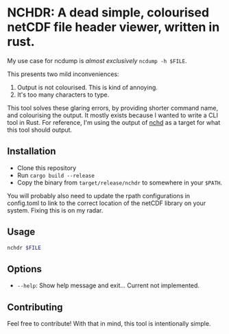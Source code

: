 # NCHDR: A dead simple, colourised netCDF file header viewer, written in rust.

My use case for ncdump is *almost exclusively* `ncdump -h $FILE`. 

This presents two mild inconveniences:

1. Output is not colourised. This is kind of annoying.
2. It's too many characters to type.

This tool solves these glaring errors, by providing shorter command name, and colourising the output. It mostly exists because I wanted to write a CLI tool in Rust. For reference, I'm using the output of [nchd](https://github.com/charles-turner-1/nchd) as a target for what this tool should output.

## Installation

- Clone this repository
- Run `cargo build --release`
- Copy the binary from `target/release/nchdr` to somewhere in your `$PATH`.

You will probably also need to update the rpath configurations in config.toml to link to the correct location of the netCDF library on your system. Fixing this is on my radar.

## Usage

```bash
nchdr $FILE
```

## Options

- `--help`: Show help message and exit... Current not implemented.

## Contributing

Feel free to contribute! With that in mind, this tool is intentionally simple.
